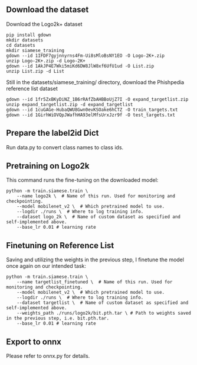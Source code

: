 ## Download the dataset
Download the Logo2k+ dataset
```commandline
pip install gdown
mkdir datasets
cd datasets
mkdir siamese_training
gdown --id 1IFDF7gyjnnyrns4Fm-Ui8sMloBsNY1EO -O Logo-2K+.zip
unzip Logo-2K+.zip -d Logo-2K+
gdown --id 1AkJP4E7Wki5miKd6DW8JlW8xf6UfU1ud -O List.zip
unzip List.zip -d List
```

Still in the datasets/siamese_training/ directory, download the Phishpedia reference list dataset
```commandline
gdown --id 1fr5ZxBKyDiNZ_1B6rRAfZbAHBBoUjZ7I -O expand_targetlist.zip
unzip expand_targetlist.zip -d expand_targetlist 
gdown --id 1cuGAGe-HubaQWU8Gwn0evKSOake6hCTZ -O train_targets.txt
gdown --id 1GirhWiOVQpJWafhHA93elMfsUrxJzr9f -O test_targets.txt
```

## Prepare the label2id Dict
Run data.py to convert class names to class ids.

## Pretraining on Logo2k
This command runs the fine-tuning on the downloaded model:
```commandline
python -m train.siamese.train \
    --name logo2k \  # Name of this run. Used for monitoring and checkpointing.
    --model mobilenet_v2 \  # Which pretrained model to use.
    --logdir ./runs \  # Where to log training info.
    --dataset logo_2k \  # Name of custom dataset as specified and self-implemented above.
    --base_lr 0.01 # learning rate
```

## Finetuning on Reference List
Saving and utilizing the weights in the previous step, I finetune the model once again on our intended task:
```commandline
python -m train.siamese.train \
    --name targetlist_finetuned \  # Name of this run. Used for monitoring and checkpointing.
    --model mobilenet_v2 \  # Which pretrained model to use.
    --logdir ./runs \  # Where to log training info.
    --dataset targetlist \  # Name of custom dataset as specified and self-implemented above.
    --weights_path ./runs/logo2k/bit.pth.tar \ # Path to weights saved in the previous step, i.e. bit.pth.tar.
    --base_lr 0.01 # learning rate
```

## Export to onnx
Please refer to onnx.py for details.
